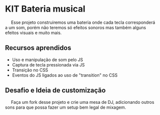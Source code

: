 # KIT Bateria musical
&nbsp;&nbsp;&nbsp;&nbsp;&nbsp;Esse projeto construiremos uma bateria onde cada tecla corresponderá a um som, porém não teremos só efeitos sonoros mas também alguns efeitos visuais e muito mais.

## Recursos aprendidos  

- Uso e manipulação de som pelo JS 
- Captura de tecla pressionada via JS 
- Transição no CSS
- Eventos do JS ligados ao uso de "transition" no CSS 

## Desafio e Ideia de customização

&nbsp;&nbsp;&nbsp;&nbsp;&nbsp;Faça um fork desse projeto e crie uma mesa de DJ, adicionando outros sons para que possa fazer um setup bem legal de mixagem.


